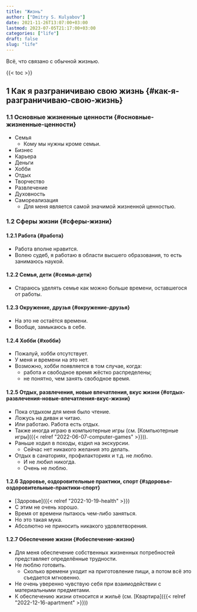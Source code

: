```yaml
---
title: "Жизнь"
author: ["Dmitry S. Kulyabov"]
date: 2021-11-26T13:07:00+03:00
lastmod: 2023-07-05T21:17:00+03:00
categories: ["life"]
draft: false
slug: "life"
---
```


Всё, что связано с обычной жизнью.

<!--more-->

{{< toc >}}


## <span class="section-num">1</span> Как я разграничиваю свою жизнь {#как-я-разграничиваю-свою-жизнь}


### <span class="section-num">1.1</span> Основные жизненные ценности {#основные-жизненные-ценности}

-   Семья
    -   Кому мы нужны кроме семьи.
-   Бизнес
-   Карьера
-   Деньги
-   Хобби
-   Отдых
-   Творчество
-   Развлечение
-   Духовность
-   Самореализация
    -   Для меня является самой значимой жизненной ценностью.


### <span class="section-num">1.2</span> Сферы жизни {#сферы-жизни}


#### <span class="section-num">1.2.1</span> Работа {#работа}

-   Работа вполне нравится.
-   Волею судеб, я работаю в области высшего образования, то есть занимаюсь наукой.


#### <span class="section-num">1.2.2</span> Семья, дети {#семья-дети}

-   Стараюсь уделять семье как можно больше времени, оставшегося от работы.


#### <span class="section-num">1.2.3</span> Окружение, друзья {#окружение-друзья}

-   На это не остаётся времени.
-   Вообще, замыкаюсь в себе.


#### <span class="section-num">1.2.4</span> Хобби {#хобби}

-   Пожалуй, хобби отсутствует.
-   У меня и времени на это нет.
-   Возможно, хобби появляется в том случае, когда:
    -   работа и свободное время жёстко распределены;
    -   не понятно, чем занять свободное время.


#### <span class="section-num">1.2.5</span> Отдых, развлечения, новые впечатления, вкус жизни {#отдых-развлечения-новые-впечатления-вкус-жизни}

-   Пока отдыхом для меня было чтение.
-   Ложусь на диван и читаю.
-   Или работаю. Работа есть отдых.
-   Также иногда играю в компьютерные игры (см. [Компьютерные игры]({{< relref "2022-06-07-computer-games" >}})).
-   Раньше ходил в походы, ездил на экскурсии.
    -   Сейчас нет никакого желания это делать.
-   Отдых в санаториях, профилакториях и т.д. не люблю.
    -   И не любил никогда.
    -   Очень не люблю.


#### <span class="section-num">1.2.6</span> Здоровье, оздоровительные практики, спорт {#здоровье-оздоровительные-практики-спорт}

-   [Здоровье]({{< relref "2022-10-19-health" >}})
-   С этим не очень хорошо.
-   Время от времени пытаюсь чем-либо заняться.
-   Но это такая мука.
-   Абсолютно не приносить никакого удовлетворения.


#### <span class="section-num">1.2.7</span> Обеспечение жизни {#обеспечение-жизни}

-   Для меня обеспечение собственных жизненных потребностей представляет определённые трудности.
-   Не люблю готовить.
    -   Сколько времени уходит на приготовление пищи, а потом всё это съедается мгновенно.
-   Не очень уверенно чувствую себя при взаимодействии с материальными предметами.
-   К обеспечению жизни относится и жильё (см. [Квартира]({{< relref "2022-12-16-apartment" >}}))
